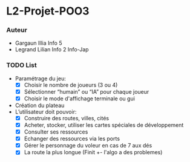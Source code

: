 # **L2-Projet-POO3**

### Auteur

* Gargaun Illia Info 5
* Legrand Lilian Info 2 Info-Jap

### **TODO List**

* Paramétrage du jeu:
  * [x] Choisir le nombre de joueurs (3 ou 4)
  * [x] Sélectionner “humain” ou “IA” pour chaque joueur
  * [x] Choisir le mode d'affichage terminale ou gui
* Création du plateau
* L’utilisateur doit pouvoir:
  * [x] Construire des routes, villes, cités
  * [x] Acheter, stocker, utiliser les cartes spéciales de développement
  * [x] Consulter ses ressources
  * [x] Echanger des ressources via les ports
  * [x] Gérer le personnage du voleur en cas de 7 aux dés
  * [x] La route la plus longue (Finit +- l'algo a des problemes)
